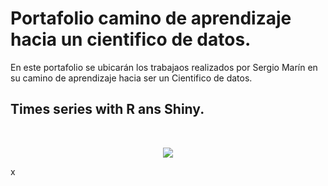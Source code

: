 # Portafolio camino de aprendizaje hacia un cientifico de datos.

En este portafolio se ubicarán los trabajaos realizados por Sergio Marín en su camino de aprendizaje hacia ser un Cientifico de datos.

## Times series with R ans Shiny.

<br/>
<p align="center">
  <img src="https://imgur.com/gallery/MsfcfyM">
</p>

x


